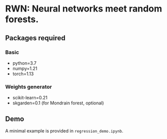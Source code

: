 # RWN: Neural networks meet random forests.

## Packages required

### Basic

- python=3.7
- numpy=1.21
- torch=1.13

### Weights generator

- scikit-learn=0.21
- skgarden=0.1 (for Mondrain forest, optional)

## Demo

A minimal example is provided in `regression_demo.ipynb`.
